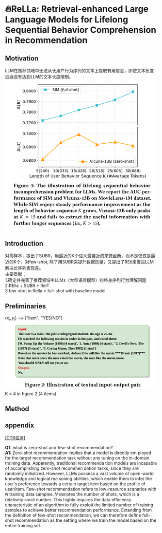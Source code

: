 # 🔥ReLLa: Retrieval-enhanced Large Language Models for Lifelong Sequential Behavior Comprehension in Recommendation



## Motivation
LLM在推荐领域中无法从长用户行为序列的文本上提取有用信息，即使文本长度远远没有达到LLM的文本长度限制。
![[figure1]](./asset/figure1.png)


## Introduction

 对零样本，提出了SUBR，用最近的K个语义最接近的来做截断，而不是仅仅是最近的K个。对few-shot, 除了用SUBR来提升数据质量，又提出了REti来促进LLM解决长序列表现差。  
主要贡献：  
1.确定并完善了推荐领域中LLMs（大型语言模型）的终身序列行为理解问题  
2.RElla + SUBR + ReiT  
3.few-shot in Rella > full-shot with baseline model  


## Preliminaries

$(x_i, y_i)$ --> ("item", "YES/NO")  
![[Illustration of textual input-output pair]](./asset/pair.png)  
K = 4 in figure 2 (4 items)  

## Method


 ## appendix
 [[CTR任务]](https://zhuanlan.zhihu.com/p/372110635)

**Q1:** what is zero-shot and few-shot recommendation?  
**A1:** Zero-shot recommendation implies that a model is directly em
ployed for the target recommendation task without any tuning on
 the in-domain training data. Apparently, traditional recommenda
tion models are incapable of accomplishing zero-shot recommen
dation tasks, since they are randomly initialized. However, LLMs
 possess a vast volume of open-world knowledge and logical rea
soning abilities, which enable them to infer the user’s preference
 towards a certain target item based on the profile of user/item.
 Few-shot recommendation refers to low-resource scenarios with
 𝑁 training data samples. 𝑁 denotes the number of shots, which is
 a relatively small number. This highly requires the data efficiency
 characteristic of an algorithm to fully exploit the limited number of
 training samples to achieve better recommendation performance.
Extending from the definition of few-shot recommendation, we
 can therefore define full-shot recommendation as the setting where
 we train the model based on the entire training set.


